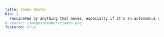 ```yaml
---
title: James Baxter
bio: |
  Fascinated by anything that moves, especially if it's an autonomous robot.
# avatar: /images/members/james.png
featured: true
---
```

